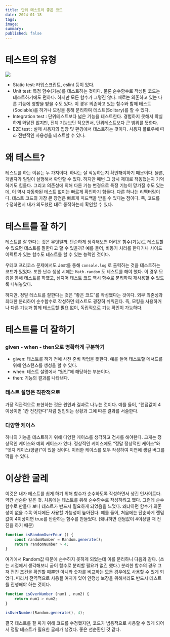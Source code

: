 ```yaml
---
title: 단위 테스트와 좋은 코드
date: 2024-01-18
tags: 
image: 
summary: 
published: false
---
```

# 테스트의 유형
![](images/Pasted%20image%2020240118145052.png)
- Static test: 타입스크립트, eslint 등이 있다.
- Unit test: 특정 함수(기능)를 테스트하는 것이다. 물론 순수함수로 작성된 코드는 테스트하기에도 편하다. 하지만 모든 함수가 그렇진 않다. 때로는 의존하고 있는 다른 기능에 영향을 받을 수도 있다. 이 경우 의존하고 있는 함수와 함께 테스트(Sociable)를 하거나 모킹을 통해 분리하여 테스트(Solitary)를 할 수 있다.
- Integration test : 단위테스트보다 넓은 기능을 테스트한다. 경험하지 못해서 확실하게 와닿진 않지만, 전체 기능보단 작으면서, 단위테스트보다 큰 범위를 뜻한다.
- E2E test : 실제 사용자의 입장 및 환경에서 테스트하는 것이다. 사용자 플로우에 따라 전반적인 사용성을 테스트할 수 있다.

# 왜 테스트?

테스트를 하는 이유는 두 가지이다. 하나는 잘 작동하는지 확인해야하기 때문이다. 물론, 개발자가 일일이 실행해서 확인할 수 있다. 하지만 매번 그 당시 제대로 작동했는지 기억하기도 힘들다. 그리고 의존성에 의해 다른 기능 변경으로 특정 기능이 망가질 수도 있는데, 이 역시 자동화된 테스트 없이는 빠르게 확인하기 힘들다. 다른 하나는 리팩터링이다. 테스트 코드의 가장 큰 장점은 빠르게 피드백을 받을 수 있다는 점이다. 즉, 코드를 수정하면서 내가 의도했던 대로 동작하는지 확인할 수 있다.

# 테스트를 잘 하기

테스트를 잘 한다는 것은 무엇일까. 단순하게 생각해보면 어려운 함수(기능)도 테스트할 수 있으면 테스트를 잘한다고 할 수 있을까? 예를 들어, 비동기 처리를 한다거나 사이드 이펙트가 있는 함수도 테스트를 할 수 있는 능력인 것이다.

우테코 프리코스 문제에서도 Jest를 통해 `console.log` 로 출력하는 것을 테스트하는 코드가 있었다. 또한 난수 생성 시에는 `Math.random` 도 테스트를 해야 했다. 이 경우 모킹을 통해 테스트를 하였고, 심지어 테스트 코드 역시 함수로 분리하여 재사용할 수 있도록 나눠놓았다.

하지만, 정말 테스트를 잘한다는 것은 “좋은 코드”를 작성했다는 것이다. 외부 의존성과 최대한 분리하여 순수함수로 작성하면 테스트도 굉장히 쉬워진다. 즉, 모킹을 사용하거나 다른 기능과 함께 테스트할 필요 없이, 독립적으로 기능 확인이 가능하다.

# 테스트를 더 잘하기

### **given - when - then으로 명확하게 구분하기**

- given: 테스트를 하기 전에 사전 준비 작업을 뜻한다. 예를 들어 테스트할 메서드를 위해 인스턴스를 생성을 할 수 있다.
- when: 테스트 설명에서 “원인”에 해당하는 부분이다.
- then: 기능의 결과를 나타낸다.

### 테스트 설명은 직관적으로

가장 직관적으로 표현하는 것은 원인과 결과로 나누는 것이다. 예를 들어, “랜덤값이 4이상이면 1칸 전진한다”처럼 원인되는 상황과 그에 따른 결과를 서술한다.

### 다양한 케이스

하나의 기능을 테스트하기 위해 다양한 케이스를 생각하고 검사를 해야한다. 크게는 정상적인 케이스와 예외 케이스가 있다. 정상적인 케이스에도 “정말 정상적인 케이스”와 “엣지 케이스(양끝)”이 있을 것이다. 이러한 케이스를 모두 작성하여 미연에 생길 버그를 막을 수 있다.

# 이상한 굴레

이것은 내가 테스트를 쉽게 하기 위해 함수가 순수하도록 작성하면서 생긴 인사이트다. 약간 선순환 같은 것. 처음에는 테스트를 위해 순수함수로 작성하려고 했다. 그런데 순수함수로 만들다 보니 테스트가 반드시 필요하게 되었음을 느꼈다. 왜냐하면 함수가 의존성이 없을 수록 어디에든 사용할 가능성이 높아진다. 예를 들어, 처음에는 단순하게 랜덤값이 4이상이면 true를 반환하는 함수를 만들었다. (왜냐하면 랜덤값이 4이상일 때 전진을 하기 때문)

```jsx
function isRandomOverFour () {
	const randomNumber = Random.generate();
	return randomNumber > 4;
}
```

여기에서 Random값 때문에 순수하지 못하게 되었는데 이를 분리하니 다음과 같다. (쓰는 시점에서 생각해보니 굳이 함수로 분리할 필요가 없긴 했다.) 분리한 함수의 경우 그저 전진 조건을 확인할 때뿐만 아니라 숫자를 비교하는 모든 경우에도 사용할 수 있게 되었다. 따라서 전역적으로 사용될 여지가 있어 안정성 보장을 위해서라도 반드시 테스트를 진행해야 하는 것이다.

```jsx
function isOverNumber (num1 , num2) {
	return num1 > num2;
}

isOverNumber(Random.generate(), 4);
```

결국 테스트를 잘 짜기 위해 코드를 수정했지만, 코드가 범용적으로 사용할 수 있게 되어서 정말 테스트가 필요한 굴레가 생겼다. 좋은 선순환인 것 같다.